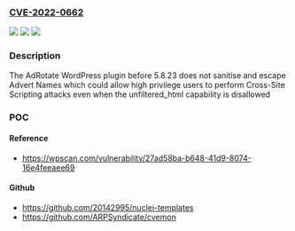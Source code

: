 ### [CVE-2022-0662](https://cve.mitre.org/cgi-bin/cvename.cgi?name=CVE-2022-0662)
![](https://img.shields.io/static/v1?label=Product&message=AdRotate%20%E2%80%93%20Ad%20manager%20%26%20AdSense%20Ads&color=blue)
![](https://img.shields.io/static/v1?label=Version&message=5.8.23%3C%205.8.23%20&color=brighgreen)
![](https://img.shields.io/static/v1?label=Vulnerability&message=CWE-79%20Cross-site%20Scripting%20(XSS)&color=brighgreen)

### Description

The AdRotate WordPress plugin before 5.8.23 does not sanitise and escape Advert Names which could allow high privilege users to perform Cross-Site Scripting attacks even when the unfiltered_html capability is disallowed

### POC

#### Reference
- https://wpscan.com/vulnerability/27ad58ba-b648-41d9-8074-16e4feeaee69

#### Github
- https://github.com/20142995/nuclei-templates
- https://github.com/ARPSyndicate/cvemon


